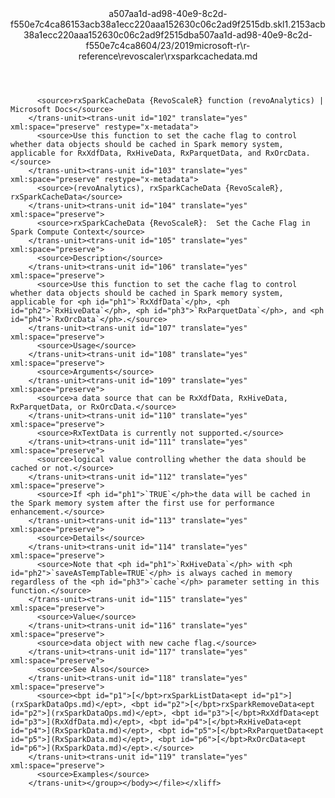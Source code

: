 <?xml version="1.0"?><xliff version="1.2" xmlns="urn:oasis:names:tc:xliff:document:1.2" xmlns:xsi="http://www.w3.org/2001/XMLSchema-instance" xsi:schemaLocation="urn:oasis:names:tc:xliff:document:1.2 xliff-core-1.2-transitional.xsd"><file datatype="xml" original="rxsparkcachedata.md" source-language="en-US" target-language="en-US"><header><tool tool-id="mdxliff" tool-name="mdxliff" tool-version="1.0-1931010" tool-company="Microsoft" /><xliffext:skl_file_name xmlns:xliffext="urn:microsoft:content:schema:xliffextensions">a507aa1d-ad98-40e9-8c2d-f550e7c4ca86153acb38a1ecc220aaa152630c06c2ad9f2515db.skl</xliffext:skl_file_name><xliffext:version xmlns:xliffext="urn:microsoft:content:schema:xliffextensions">1.2</xliffext:version><xliffext:ms.openlocfilehash xmlns:xliffext="urn:microsoft:content:schema:xliffextensions">153acb38a1ecc220aaa152630c06c2ad9f2515db</xliffext:ms.openlocfilehash><xliffext:ms.sourcegitcommit xmlns:xliffext="urn:microsoft:content:schema:xliffextensions">a507aa1d-ad98-40e9-8c2d-f550e7c4ca86</xliffext:ms.sourcegitcommit><xliffext:ms.lasthandoff xmlns:xliffext="urn:microsoft:content:schema:xliffextensions">04/23/2019</xliffext:ms.lasthandoff><xliffext:ms.openlocfilepath xmlns:xliffext="urn:microsoft:content:schema:xliffextensions">microsoft-r\r-reference\revoscaler\rxsparkcachedata.md</xliffext:ms.openlocfilepath></header><body><group id="content" extype="content"><trans-unit id="101" translate="yes" xml:space="preserve" restype="x-metadata">
          <source>rxSparkCacheData {RevoScaleR} function (revoAnalytics) | Microsoft Docs</source>
        </trans-unit><trans-unit id="102" translate="yes" xml:space="preserve" restype="x-metadata">
          <source>Use this function to set the cache flag to control whether data objects should be cached in Spark memory system, applicable for RxXdfData, RxHiveData, RxParquetData, and RxOrcData.</source>
        </trans-unit><trans-unit id="103" translate="yes" xml:space="preserve" restype="x-metadata">
          <source>(revoAnalytics), rxSparkCacheData {RevoScaleR}, rxSparkCacheData</source>
        </trans-unit><trans-unit id="104" translate="yes" xml:space="preserve">
          <source>rxSparkCacheData {RevoScaleR}:  Set the Cache Flag in Spark Compute Context</source>
        </trans-unit><trans-unit id="105" translate="yes" xml:space="preserve">
          <source>Description</source>
        </trans-unit><trans-unit id="106" translate="yes" xml:space="preserve">
          <source>Use this function to set the cache flag to control whether data objects should be cached in Spark memory system, applicable for <ph id="ph1">`RxXdfData`</ph>, <ph id="ph2">`RxHiveData`</ph>, <ph id="ph3">`RxParquetData`</ph>, and <ph id="ph4">`RxOrcData`</ph>.</source>
        </trans-unit><trans-unit id="107" translate="yes" xml:space="preserve">
          <source>Usage</source>
        </trans-unit><trans-unit id="108" translate="yes" xml:space="preserve">
          <source>Arguments</source>
        </trans-unit><trans-unit id="109" translate="yes" xml:space="preserve">
          <source>a data source that can be RxXdfData, RxHiveData, RxParquetData, or RxOrcData.</source>
        </trans-unit><trans-unit id="110" translate="yes" xml:space="preserve">
          <source>RxTextData is currently not supported.</source>
        </trans-unit><trans-unit id="111" translate="yes" xml:space="preserve">
          <source>logical value controlling whether the data should be cached or not.</source>
        </trans-unit><trans-unit id="112" translate="yes" xml:space="preserve">
          <source>If <ph id="ph1">`TRUE`</ph>the data will be cached in the Spark memory system after the first use for performance enhancement.</source>
        </trans-unit><trans-unit id="113" translate="yes" xml:space="preserve">
          <source>Details</source>
        </trans-unit><trans-unit id="114" translate="yes" xml:space="preserve">
          <source>Note that <ph id="ph1">`RxHiveData`</ph> with <ph id="ph2">`saveAsTempTable=TRUE`</ph> is always cached in memory regardless of the <ph id="ph3">`cache`</ph> parameter setting in this function.</source>
        </trans-unit><trans-unit id="115" translate="yes" xml:space="preserve">
          <source>Value</source>
        </trans-unit><trans-unit id="116" translate="yes" xml:space="preserve">
          <source>data object with new cache flag.</source>
        </trans-unit><trans-unit id="117" translate="yes" xml:space="preserve">
          <source>See Also</source>
        </trans-unit><trans-unit id="118" translate="yes" xml:space="preserve">
          <source><bpt id="p1">[</bpt>rxSparkListData<ept id="p1">](rxSparkDataOps.md)</ept>, <bpt id="p2">[</bpt>rxSparkRemoveData<ept id="p2">](rxSparkDataOps.md)</ept>, <bpt id="p3">[</bpt>RxXdfData<ept id="p3">](RxXdfData.md)</ept>, <bpt id="p4">[</bpt>RxHiveData<ept id="p4">](RxSparkData.md)</ept>, <bpt id="p5">[</bpt>RxParquetData<ept id="p5">](RxSparkData.md)</ept>, <bpt id="p6">[</bpt>RxOrcData<ept id="p6">](RxSparkData.md)</ept>.</source>
        </trans-unit><trans-unit id="119" translate="yes" xml:space="preserve">
          <source>Examples</source>
        </trans-unit></group></body></file></xliff>